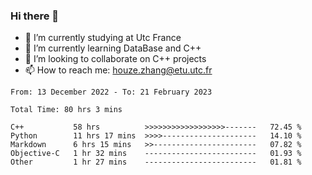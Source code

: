 ### Hi there 👋
- 🔭 I’m currently studying at Utc France
- 🌱 I’m currently learning DataBase and C++
- 👯 I’m looking to collaborate on C++ projects
- 📫 How to reach me: houze.zhang@etu.utc.fr

<!--START_SECTION:waka-->

```text
From: 13 December 2022 - To: 21 February 2023

Total Time: 80 hrs 3 mins

C++           58 hrs          >>>>>>>>>>>>>>>>>>-------   72.45 %
Python        11 hrs 17 mins  >>>>---------------------   14.10 %
Markdown      6 hrs 15 mins   >>-----------------------   07.82 %
Objective-C   1 hr 32 mins    -------------------------   01.93 %
Other         1 hr 27 mins    -------------------------   01.81 %
```

<!--END_SECTION:waka-->
